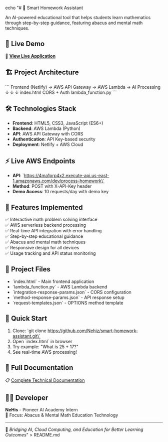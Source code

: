echo "# 🧮 Smart Homework Assistant

An AI-powered educational tool that helps students learn mathematics through step-by-step guidance, featuring abacus and mental math techniques.

## 🚀 Live Demo

🔗 **[View Live Application](https://smart-homework-assistant.netlify.app)**

## 🏗️ Project Architecture

\`\`\`
Frontend (Netlify) → AWS API Gateway → AWS Lambda → AI Processing
        ↓                    ↓              ↓
   index.html        CORS + Auth     lambda_function.py
\`\`\`

## 🛠️ Technologies Stack

- **Frontend**: HTML5, CSS3, JavaScript (ES6+)
- **Backend**: AWS Lambda (Python)
- **API**: AWS API Gateway with CORS
- **Authentication**: API Key-based security
- **Deployment**: Netlify + AWS Cloud

## ⚡ Live AWS Endpoints

- **API**: \`<https://4ma1prp4x2.execute-api.us-east-1.amazonaws.com/dev/process-homework\`>
- **Method**: POST with X-API-Key header
- **Demo Access**: 10 requests/day with demo key

## 🎯 Features Implemented

✅ Interactive math problem solving interface  
✅ AWS serverless backend processing  
✅ Real-time API integration with error handling  
✅ Step-by-step educational guidance  
✅ Abacus and mental math techniques  
✅ Responsive design for all devices  
✅ Usage tracking and API status monitoring  

## 📁 Project Files

- \`index.html\` - Main frontend application
- \`lambda_function.py\` - AWS Lambda backend
- \`integration-response-params.json\` - CORS configuration
- \`method-response-params.json\` - API response setup  
- \`request-templates.json\` - OPTIONS method template

## 🚀 Quick Start

1. Clone: \`git clone <https://github.com/Nehiz/smart-homework-assistant.git\`>
2. Open \`index.html\` in browser
3. Try example: \"What is 25 + 17?\"
4. See real-time AWS processing!

## 📖 Full Documentation

📋 [Complete Technical Documentation](./DOCUMENTATION.md)

## 👨‍💻 Developer

**NeHis** - Pioneer AI Academy Intern  
🎯 Focus: Abacus & Mental Math Education Technology

---
🌟 *Bridging AI, Cloud Computing, and Education for Better Learning Outcomes*" > README.md
